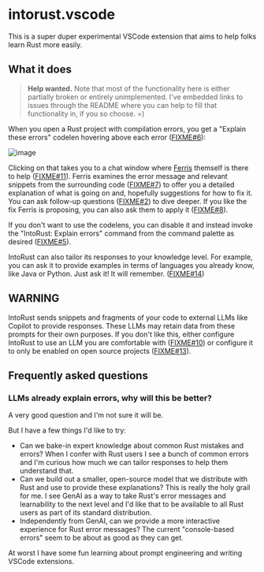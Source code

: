 # intorust.vscode

This is a super duper experimental VSCode extension that aims to help folks learn Rust more easily.

## What it does

> **Help wanted.** Note that most of the functionality here is either partially broken or entirely unimplemented. I've embedded links to issues through the README where you can help to fill that functionality in, if you so choose. =)

When you open a Rust project with compilation errors, you get a "Explain these errors" codelen hovering above each error ([FIXME#6](https://github.com/nikomatsakis/intorust.vscode/issues/6)):

![image](https://github.com/nikomatsakis/intorust.vscode/assets/155238/8306777c-7bd3-463a-9bc1-b6dee2daf386)

Clicking on that takes you to a chat window where [Ferris](https://rustacean.net/) themself is there to help ([FIXME#11](https://github.com/nikomatsakis/intorust.vscode/issues/11)). Ferris examines the error message and relevant snippets from the surrounding code ([FIXME#7](https://github.com/nikomatsakis/intorust.vscode/issues/7)) to offer you a detailed explanation of what is going on and, hopefully suggestions for how to fix it. You can ask follow-up questions ([FIXME#2](https://github.com/nikomatsakis/intorust.vscode/issues/2)) to dive deeper. If you like the fix Ferris is proposing, you can also ask them to apply it ([FIXME#8](https://github.com/nikomatsakis/intorust.vscode/issues/8)).

If you don't want to use the codelens, you can disable it and instead invoke the "IntoRust: Explain errors" command from the command palette as desired ([FIXME#5](https://github.com/nikomatsakis/intorust.vscode/issues/5)).

IntoRust can also tailor its responses to your knowledge level. For example, you can ask it to provide examples in terms of languages you already know, like Java or Python. Just ask it! It will remember. ([FIXME#14](https://github.com/nikomatsakis/intorust.vscode/issues/14))

## WARNING

IntoRust sends snippets and fragments of your code to external LLMs like Copilot to provide responses. These LLMs may retain data from these prompts for their own purposes. If you don't like this, either configure IntoRust to use an LLM you are comfortable with ([FIXME#10](https://github.com/nikomatsakis/intorust.vscode/issues/10)) or configure it to only be enabled on open source projects ([FIXME#13](https://github.com/nikomatsakis/intorust.vscode/issues/13)).

## Frequently asked questions

### LLMs already explain errors, why will this be better?

A very good question and I'm not sure it will be.

But I have a few things I'd like to try:

* Can we bake-in expert knowledge about common Rust mistakes and errors? When I confer with Rust users I see a bunch of common errors and I'm curious how much we can tailor responses to help them understand that.
* Can we build out a smaller, open-source model that we distribute with Rust and use to provide these explanations? This is really the holy grail for me. I see GenAI as a way to take Rust's error messages and learnability to the next level and I'd like that to be available to all Rust users as part of its standard distribution.
* Independently from GenAI, can we provide a more interactive experience for Rust error messages? The current "console-based errors" seem to be about as good as they can get.

At worst I have some fun learning about prompt engineering and writing VSCode extensions.


